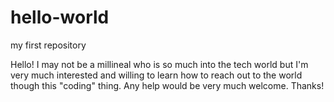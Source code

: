 # hello-world
my first repository

Hello!
I may not be a millineal who is so much into the tech world
but I'm very much interested and willing to learn how to
reach out to the world though this "coding" thing. 
Any help would be very much welcome. Thanks!
